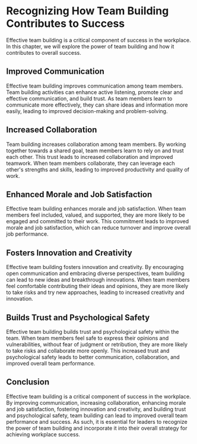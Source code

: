 Recognizing How Team Building Contributes to Success
=========================================================================================================

Effective team building is a critical component of success in the workplace. In this chapter, we will explore the power of team building and how it contributes to overall success.

Improved Communication
----------------------

Effective team building improves communication among team members. Team building activities can enhance active listening, promote clear and effective communication, and build trust. As team members learn to communicate more effectively, they can share ideas and information more easily, leading to improved decision-making and problem-solving.

Increased Collaboration
-----------------------

Team building increases collaboration among team members. By working together towards a shared goal, team members learn to rely on and trust each other. This trust leads to increased collaboration and improved teamwork. When team members collaborate, they can leverage each other's strengths and skills, leading to improved productivity and quality of work.

Enhanced Morale and Job Satisfaction
------------------------------------

Effective team building enhances morale and job satisfaction. When team members feel included, valued, and supported, they are more likely to be engaged and committed to their work. This commitment leads to improved morale and job satisfaction, which can reduce turnover and improve overall job performance.

Fosters Innovation and Creativity
---------------------------------

Effective team building fosters innovation and creativity. By encouraging open communication and embracing diverse perspectives, team building can lead to new ideas and breakthrough innovations. When team members feel comfortable contributing their ideas and opinions, they are more likely to take risks and try new approaches, leading to increased creativity and innovation.

Builds Trust and Psychological Safety
-------------------------------------

Effective team building builds trust and psychological safety within the team. When team members feel safe to express their opinions and vulnerabilities, without fear of judgment or retribution, they are more likely to take risks and collaborate more openly. This increased trust and psychological safety leads to better communication, collaboration, and improved overall team performance.

Conclusion
----------

Effective team building is a critical component of success in the workplace. By improving communication, increasing collaboration, enhancing morale and job satisfaction, fostering innovation and creativity, and building trust and psychological safety, team building can lead to improved overall team performance and success. As such, it is essential for leaders to recognize the power of team building and incorporate it into their overall strategy for achieving workplace success.
